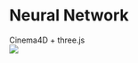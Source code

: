 Neural Network
==============
Cinema4D + three.js
<br/>
![](https://raw.githubusercontent.com/nxxcxx/Neural-Network/gh-pages/screenshot.jpg)
